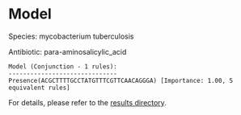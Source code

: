
# Model

Species: mycobacterium tuberculosis

Antibiotic: para-aminosalicylic_acid

```
Model (Conjunction - 1 rules):
------------------------------
Presence(ACGCTTTTGCCTATGTTTCGTTCAACAGGGA) [Importance: 1.00, 5 equivalent rules]

```

For details, please refer to the [results directory](../../../../../results/scm_b/mycobacterium+tuberculosis/para-aminosalicylic_acid/repeat_4/).

